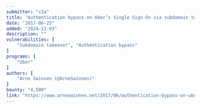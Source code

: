 ```yaml
---
submitter: "c2a"
title: "Authentication bypass on Uber’s Single Sign-On via subdomain takeover"
date: "2017-06-25"
added: "2024-11-03"
description: ""
vulnerabilities: [
    "Subdomain takeover", "Authentication bypass"
]
programs: [
    "Uber"
]
authors: [
    "Arne Swinnen (@ArneSwinnen)"
]
bounty: "4,500"
link: "https://www.arneswinnen.net/2017/06/authentication-bypass-on-ubers-sso-via-subdomain-takeover/"
---
```





